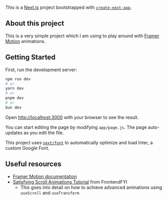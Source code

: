 This is a [Next.js](https://nextjs.org/) project bootstrapped with [`create-next-app`](https://github.com/vercel/next.js/tree/canary/packages/create-next-app).

## About this project

This is a very simple project which I am using to play around with [Framer Motion](https://www.framer.com/motion/) animations.

## Getting Started

First, run the development server:

```bash
npm run dev
# or
yarn dev
# or
pnpm dev
# or
bun dev
```

Open [http://localhost:3000](http://localhost:3000) with your browser to see the result.

You can start editing the page by modifying `app/page.js`. The page auto-updates as you edit the file.

This project uses [`next/font`](https://nextjs.org/docs/basic-features/font-optimization) to automatically optimize and load Inter, a custom Google Font.

## Useful resources

- [Framer Motion documentation](https://www.framer.com/motion/)
- [Satisfying Scroll Animations Tutorial](https://www.youtube.com/watch?v=fmgh4QbpK_w) from FrontendFYI
  - This goes into detail on how to achieve advanced animations using `useScroll` and `useTransform`
